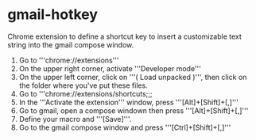# gmail-hotkey

Chrome extension to define a shortcut key to insert a customizable text string into the gmail compose window. 

1. Go to '''chrome://extensions'''
1. On the upper right corner, activate '''Developer mode'''
1. On the upper left corner, click on '''( Load unpacked )''', then click on the folder where you've put these files.
1. Go to '''chrome://extensions/shortcuts;;;
1. In the '''Activate the extension''' window, press '''[Alt]+[Shift]+[,]'''
1. Go to gmail, open a compose windown then press '''[Alt]+[Shift]+[,]'''
1. Define your macro and '''[Save]'''.
1. Go to the gmail compose window and press '''[Ctrl]+[Shift]+[,]'''
